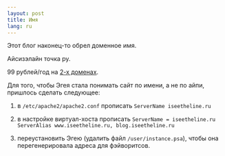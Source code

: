 ```yaml
---
layout: post
title: Имя 
lang: ru
---
```


Этот блог наконец-то обрел доменное имя. 

Айсизэлайн точка ру. 

99 рублей/год на [2-х доменах](http://2domains.ru/).

Для того, чтобы Эгея стала понимать сайт по имени, а не по айпи, пришлось сделать следующее:

1. в `/etc/apache2/apache2.conf` прописать 
`ServerName iseetheline.ru`

2. в настройке виртуал-хоста прописать
`ServerName = iseetheline.ru`
`ServerAlias www.iseetheline.ru, blog.iseetheline.ru`

3. переустановить Эгею (удалить файл `/user/instance.psa`), чтобы она перегенерировала адреса для фэйворитсов.
